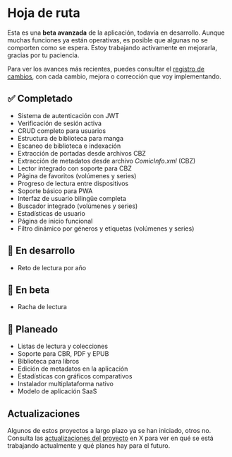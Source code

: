 # Hoja de ruta

Esta es una **beta avanzada** de la aplicación, todavía en desarrollo. Aunque muchas funciones ya están operativas, es posible que algunas no se comporten como se espera. Estoy trabajando activamente en mejorarla, gracias por tu paciencia.

Para ver los avances más recientes, puedes consultar el [registro de cambios](/otros/changelog.md), con cada cambio, mejora o corrección que voy implementando.

## ✅ Completado

- Sistema de autenticación con JWT
- Verificación de sesión activa
- CRUD completo para usuarios
- Estructura de biblioteca para manga
- Escaneo de biblioteca e indexación
- Extracción de portadas desde archivos CBZ
- Extracción de metadatos desde archivo _ComicInfo.xml_ (CBZ)
- Lector integrado con soporte para CBZ
- Página de favoritos (volúmenes y series)
- Progreso de lectura entre dispositivos
- Soporte básico para PWA
- Interfaz de usuario bilingüe completa
- Buscador integrado (volúmenes y series)
- Estadísticas de usuario
- Página de inicio funcional
- Filtro dinámico por géneros y etiquetas (volúmenes y series)

## 🚧 En desarrollo

- Reto de lectura por año

## 🧪 En beta

- Racha de lectura

## 📝 Planeado

- Listas de lectura y colecciones
- Soporte para CBR, PDF y EPUB
- Biblioteca para libros
- Edición de metadatos en la aplicación
- Estadísticas con gráficos comparativos
- Instalador multiplataforma nativo
- Modelo de aplicación SaaS

## Actualizaciones

Algunos de estos proyectos a largo plazo ya se han iniciado, otros no. Consulta las [actualizaciones del proyecto](https://x.com/bunkoshelf) en X para ver en qué se está trabajando actualmente y qué planes hay para el futuro.
